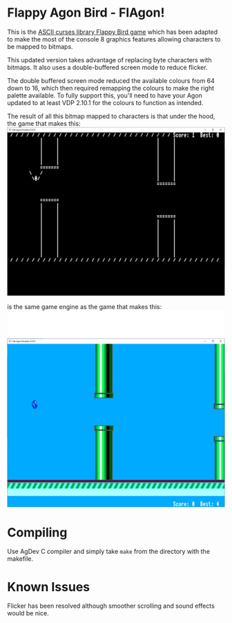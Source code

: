 # Flappy Agon Bird - FlAgon!
This is the [ASCII curses library Flappy Bird game](../abird/) which has been adapted to make the most of the console 8 graphics features allowing characters to be mapped to bitmaps.

This updated version takes advantage of replacing byte characters with bitmaps. It also uses a double-buffered screen mode to reduce flicker.

The double buffered screen mode reduced the available colours from 64 down to 16, which then required remapping the colours to make the right palette available. To fully support this, you'll need to have your Agon updated to at least VDP 2.10.1 for the colours to function as intended.

The result of all this bitmap mapped to characters is that under the hood, the game that makes this:
![Screenshot](./ASCII_bird_Capture.PNG)

is the same game engine as the game that makes this:
![Screenshot](./Flagon_Capture.PNG)

# Compiling
Use AgDev C compiler and simply take `make` from the directory with the makefile.

# Known Issues
Flicker has been resolved although smoother scrolling and sound effects would be nice.
